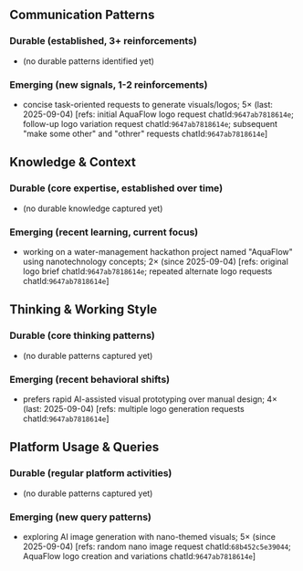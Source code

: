 ## Communication Patterns
### Durable (established, 3+ reinforcements)
- (no durable patterns identified yet)

### Emerging (new signals, 1-2 reinforcements)
- concise task-oriented requests to generate visuals/logos; 5× (last: 2025-09-04) [refs: initial AquaFlow logo request chatId:`9647ab7818614e`; follow-up logo variation request chatId:`9647ab7818614e`; subsequent "make some other" and "othrer" requests chatId:`9647ab7818614e`]

## Knowledge & Context
### Durable (core expertise, established over time)
- (no durable knowledge captured yet)

### Emerging (recent learning, current focus)
- working on a water-management hackathon project named "AquaFlow" using nanotechnology concepts; 2× (since 2025-09-04) [refs: original logo brief chatId:`9647ab7818614e`; repeated alternate logo requests chatId:`9647ab7818614e`]

## Thinking & Working Style
### Durable (core thinking patterns)
- (no durable patterns captured yet)

### Emerging (recent behavioral shifts)
- prefers rapid AI-assisted visual prototyping over manual design; 4× (last: 2025-09-04) [refs: multiple logo generation requests chatId:`9647ab7818614e`]

## Platform Usage & Queries
### Durable (regular platform activities)
- (no durable patterns captured yet)

### Emerging (new query patterns)
- exploring AI image generation with nano-themed visuals; 5× (since 2025-09-04) [refs: random nano image request chatId:`68b452c5e39044`; AquaFlow logo creation and variations chatId:`9647ab7818614e`]